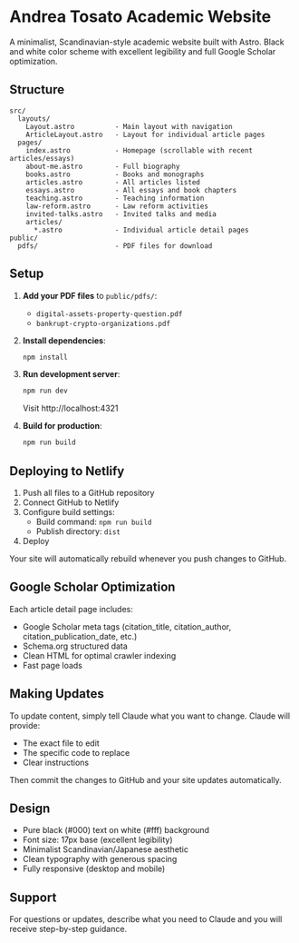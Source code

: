 # Andrea Tosato Academic Website

A minimalist, Scandinavian-style academic website built with Astro. Black and white color scheme with excellent legibility and full Google Scholar optimization.

## Structure

```
src/
  layouts/
    Layout.astro          - Main layout with navigation
    ArticleLayout.astro   - Layout for individual article pages
  pages/
    index.astro           - Homepage (scrollable with recent articles/essays)
    about-me.astro        - Full biography
    books.astro           - Books and monographs
    articles.astro        - All articles listed
    essays.astro          - All essays and book chapters
    teaching.astro        - Teaching information
    law-reform.astro      - Law reform activities
    invited-talks.astro   - Invited talks and media
    articles/
      *.astro             - Individual article detail pages
public/
  pdfs/                   - PDF files for download
```

## Setup

1. **Add your PDF files** to `public/pdfs/`:
   - `digital-assets-property-question.pdf`
   - `bankrupt-crypto-organizations.pdf`

2. **Install dependencies**:
   ```bash
   npm install
   ```

3. **Run development server**:
   ```bash
   npm run dev
   ```
   Visit http://localhost:4321

4. **Build for production**:
   ```bash
   npm run build
   ```

## Deploying to Netlify

1. Push all files to a GitHub repository
2. Connect GitHub to Netlify
3. Configure build settings:
   - Build command: `npm run build`
   - Publish directory: `dist`
4. Deploy

Your site will automatically rebuild whenever you push changes to GitHub.

## Google Scholar Optimization

Each article detail page includes:
- Google Scholar meta tags (citation_title, citation_author, citation_publication_date, etc.)
- Schema.org structured data
- Clean HTML for optimal crawler indexing
- Fast page loads

## Making Updates

To update content, simply tell Claude what you want to change. Claude will provide:
- The exact file to edit
- The specific code to replace
- Clear instructions

Then commit the changes to GitHub and your site updates automatically.

## Design

- Pure black (#000) text on white (#fff) background
- Font size: 17px base (excellent legibility)
- Minimalist Scandinavian/Japanese aesthetic
- Clean typography with generous spacing
- Fully responsive (desktop and mobile)

## Support

For questions or updates, describe what you need to Claude and you will receive step-by-step guidance.
